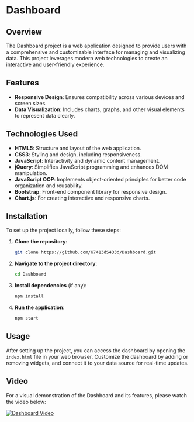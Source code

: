 # Dashboard

## Overview

The Dashboard project is a web application designed to provide users with a comprehensive and customizable interface for managing and visualizing data. This project leverages modern web technologies to create an interactive and user-friendly experience.

## Features

- **Responsive Design**: Ensures compatibility across various devices and screen sizes.
- **Data Visualization**: Includes charts, graphs, and other visual elements to represent data clearly.

## Technologies Used

- **HTML5**: Structure and layout of the web application.
- **CSS3**: Styling and design, including responsiveness.
- **JavaScript**: Interactivity and dynamic content management.
- **jQuery**: Simplifies JavaScript programming and enhances DOM manipulation.
- **JavaScript OOP**: Implements object-oriented principles for better code organization and reusability.
- **Bootstrap**: Front-end component library for responsive design.
- **Chart.js**: For creating interactive and responsive charts.

## Installation

To set up the project locally, follow these steps:

1. **Clone the repository**:
   ```bash
   git clone https://github.com/K7413dS433d/Dashboard.git
   ```
2. **Navigate to the project directory**:
   ```bash
   cd Dashboard
   ```
3. **Install dependencies** (if any):
   ```bash
   npm install
   ```
4. **Run the application**:
   ```bash
   npm start
   ```

## Usage

After setting up the project, you can access the dashboard by opening the `index.html` file in your web browser. Customize the dashboard by adding or removing widgets, and connect it to your data source for real-time updates.

## Video

For a visual demonstration of the Dashboard and its features, please watch the video below:

[![Dashboard Video](https://img.youtube.com/vi/VIDEO_ID_HERE/0.jpg)](https://www.youtube.com/watch?v=VIDEO_ID_HERE)
